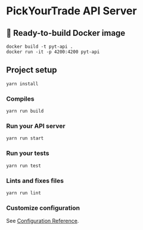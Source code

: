 # PickYourTrade API Server

## 🐳 Ready-to-build Docker image
```
docker build -t pyt-api .
docker run -it -p 4200:4200 pyt-api
```

## Project setup

```
yarn install
```

### Compiles
```
yarn run build
```

### Run your API server
```
yarn run start
```

### Run your tests
```
yarn run test
```

### Lints and fixes files
```
yarn run lint
```

### Customize configuration
See [Configuration Reference](https://cli.vuejs.org/config/).
